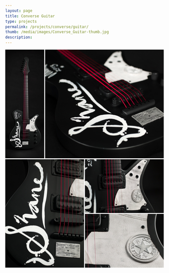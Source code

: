 ```yaml
---
layout: page
title: Converse Guitar
type: projects
permalink: /projects/converse/guitar/
thumb: /media/images/Converse_Guitar-thumb.jpg
description: 
---
```




![](/media/images/Converse_Guitar_1.jpg)
![](/media/images/Converse_Guitar_2.jpg)

